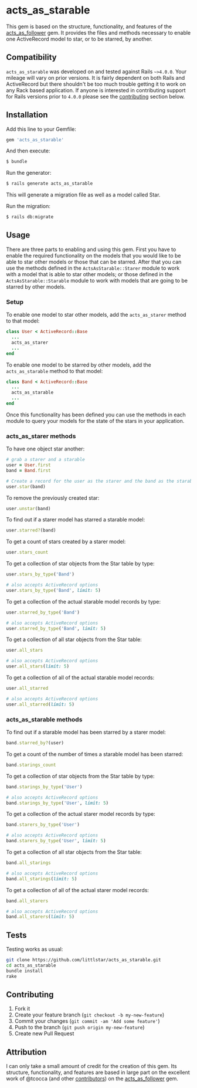 # acts_as_starable

This gem is based on the structure, functionality, and features of the [acts_as_follower](https://github.com/tcocca/acts_as_follower) gem. It provides the files and methods necessary to enable one ActiveRecord model to star, or to be starred, by another.

## Compatibility

`acts_as_starable` was developed on and tested against Rails `~>4.0.0`. Your mileage will vary on prior versions. It is fairly dependent on both Rails and ActiveRecord but there shouldn't be too much trouble getting it to work on any Rack based application. If anyone is interested in contributing support for Rails versions prior to `4.0.0` please see the [contributing](https://github.com/littlstar/acts_as_starable#contributing) section below.


## Installation

Add this line to your Gemfile:

```ruby
gem 'acts_as_starable'
```

And then execute:

```bash
$ bundle
```

Run the generator:

```bash
$ rails generate acts_as_starable
```

This will generate a migration file as well as a model called Star.

Run the migration:

```bash
$ rails db:migrate
```

## Usage

There are three parts to enabling and using this gem. First you have to enable the required functionality on the models that you would like to be able to star other models or those that can be starred. After that you can use the methods defined in the `ActsAsStarable::Starer` module to work with a model that is able to star other models; or those defined in the `ActsAsStarable::Starable` module to work with models that are going to be starred by other models.

### Setup

To enable one model to star other models, add the `acts_as_starer` method to that model:

```ruby
class User < ActiveRecord::Base
  ...
  acts_as_starer
  ...
end
```

To enable one model to be starred by other models, add the `acts_as_starable` method to that model:

```ruby
class Band < ActiveRecord::Base
  ...
  acts_as_starable
  ...
end
```

Once this functionality has been defined you can use the methods in each module to query your models for the state of the stars in your application.

### acts_as_starer methods

To have one object star another:

```ruby
# grab a starer and a starable
user = User.first
band = Band.first

# Create a record for the user as the starer and the band as the starable
user.star(band)
```

To remove the previously created star:

```ruby
user.unstar(band)
```

To find out if a starer model has starred a starable model:

```ruby
user.starred?(band)
```

To get a count of stars created by a starer model:

```ruby
user.stars_count
```

To get a collection of star objects from the Star table by type:

```ruby
user.stars_by_type('Band')

# also accepts ActiveRecord options
user.stars_by_type('Band', limit: 5)
```

To get a collection of the actual starable model records by type:

```ruby
user.starred_by_type('Band')

# also accepts ActiveRecord options
user.starred_by_type('Band', limit: 5)
```

To get a collection of all star objects from the Star table:

```ruby
user.all_stars

# also accepts ActiveRecord options
user.all_stars(limit: 5)
```

To get a collection of all of the actual starable model records:

```ruby
user.all_starred

# also accepts ActiveRecord options
user.all_starred(limit: 5)
```

### acts_as_starable methods

To find out if a starable model has been starred by a starer model:

```ruby
band.starred_by?(user)
```

To get a count of the number of times a starable model has been starred:

```ruby
band.starings_count
```

To get a collection of star objects from the Star table by type:

```ruby
band.starings_by_type('User')

# also accepts ActiveRecord options
band.starings_by_type('User', limit: 5)
```

To get a collection of the actual starer model records by type:

```ruby
band.starers_by_type('User')

# also accepts ActiveRecord options
band.starers_by_type('User', limit: 5)
```

To get a collection of all star objects from the Star table:

```ruby
band.all_starings

# also accepts ActiveRecord options
band.all_starings(limit: 5)
```

To get a collection of all of the actual starer model records:

```ruby
band.all_starers

# also accepts ActiveRecord options
band.all_starers(limit: 5)
```

## Tests

Testing works as usual:

```bash
git clone https://github.com/littlstar/acts_as_starable.git
cd acts_as_starable
bundle install
rake
```

## Contributing

1. Fork it
2. Create your feature branch (`git checkout -b my-new-feature`)
3. Commit your changes (`git commit -am 'Add some feature'`)
4. Push to the branch (`git push origin my-new-feature`)
5. Create new Pull Request

## Attribution

I can only take a small amount of credit for the creation of this gem. Its structure, functionality, and features are based in large part on the excellent work of @tcocca (and other [contributors](https://github.com/tcocca/acts_as_follower#contributers)) on the [acts_as_follower](https://github.com/tcocca/acts_as_follower) gem.
